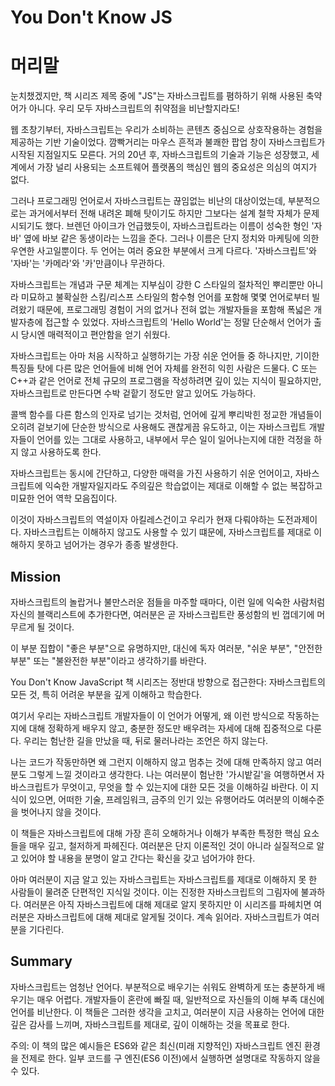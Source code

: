 # You Don't Know JS

# 머리말

눈치챘겠지만, 책 시리즈 제목 중에 "JS"는 자바스크립트를 폄하하기 위해 사용된 축약어가 아니다. 우리 모두 자바스크립트의 취약점을 비난할지라도!

웹 초창기부터, 자바스크립트는 우리가 소비하는 콘텐츠 중심으로 상호작용하는 경험을 제공하는 기반 기술이었다. 깜빡거리는 마우스 흔적과 불쾌한 팝업 창이 자바스크립트가 시작된 지점일지도 모른다. 거의 20년 후, 자바스크립트의 기술과 기능은 성장했고, 세계에서 가장 널리 사용되는 소프트웨어 플랫폼의 핵심인 웹의 중요성은 의심의 여지가 없다.

그러나 프로그래밍 언어로서 자바스크립트는 끊임없는 비난의 대상이었는데, 부분적으로는 과거에서부터 전해 내려온 폐해 탓이기도 하지만 그보다는 설계 철학 자체가 문제시되기도 했다. 브렌던 아이크가 언급했듯이, 자바스크립트라는 이름이 성숙한 형인 '자바' 옆에 바보 같은 동생이라는 느낌을 준다. 그러나 이름은 단지 정치와 마케팅에 의한 우연한 사고일뿐이다. 두 언어는 여러 중요한 부분에서 크게 다르다. '자바스크립트'와 '자바'는 '카메라'와 '카'만큼이나 무관하다.

자바스크립트는 개념과 구문 체계는 지부심이 강한 C 스타일의 절차적인 뿌리뿐만 아니라 미묘하고 불확실한 스킴/리스프 스타일의 함수형 언어를 포함해 몇몇 언어로부터 빌려왔기 때문에, 프로그래밍 경험이 거의 없거나 전혀 없는 개발자들을 포함해 폭넓은 개발자층에 접근할 수 있었다. 자바스크립트의 'Hello World'는 정말 단순해서 언어가 출시 당시엔 매력적이고 편안함을 얻기 쉬웠다.

자바스크립트는 아마 처음 시작하고 실행하기는 가장 쉬운 언어들 중 하나지만, 기이한 특징들 탓에 다른 많은 언어들에 비해 언어 자체를 완전히 익힌 사람은 드물다. C 또는 C++과 같은 언어로 전체 규모의 프로그램을 작성하려면 깊이 있는 지식이 필요하지만, 자바스크립트로 만든다면 수박 겉핱기 정도만 알고 있어도 가능하다.

콜백 함수를 다른 함스의 인자로 넘기는 것처럼, 언어에 깊게 뿌리박힌 정교한 개념들이 오히려 겉보기에 단순한 방식으로 사용해도 괜찮게끔 유도하고, 이는 자바스크립트 개발자들이 언어를 있는 그대로 사용하고, 내부에서 무슨 일이 일어나는지에 대한 걱정을 하지 않고 사용하도록 한다.

자바스크립트는 동시에 간단하고, 다양한 매력을 가진 사용하기 쉬운 언어이고, 자바스크립트에 익숙한 개발자일지라도 주의깊은 학습없이는 제대로 이해할 수 없는 복잡하고 미묘한 언어 역학 모음집이다.

이것이 자바스크립트의 역설이자 아킬레스건이고 우리가 현재 다뤄야하는 도전과제이다. 자바스크립트는 이해하지 않고도 사용할 수 있기 떄문에, 자바스크립트를 제대로 이해하지 못하고 넘어가는 경우가 종종 발생한다.

## Mission

자바스크립트의 놀랍거나 불만스러운 점들을 마주할 때마다, 이런 일에 익숙한 사람처럼 자신의 블랙리스트에 추가한다면, 여러분은 곧 자바스크립트란 풍성함의 빈 껍데기에 머무르게 될 것이다.

이 부분 집합이 "좋은 부분"으로 유명하지만, 대신에 독자 여러분, "쉬운 부분", "안전한 부분" 또는 "불완전한 부분"이라고 생각하기를 바란다.

You Don't Know JavaScript 책 시리즈는 정반대 방향으로 접근한다:
자바스크립트의 모든 것, 특히 어려운 부분을 깊게 이해하고 학습한다.

여기서 우리는 자바스크립트 개발자들이 이 언어가 어떻게, 왜 이런 방식으로 작동하는지에 대해 정확하게 배우지 않고, 충분한 정도만 배우려는 자세에 대해 집중적으로 다룬다. 우리는 험난한 길을 만났을 때, 뒤로 물러나라는 조언은 하지 않는다.

나는 코드가 작동만하면 왜 그런지 이해하지 않고 멈추는 것에 대해 만족하지 않고 여러분도 그렇게 느낄 것이라고 생각한다. 나는 여러분이 험난한 '가시밭길'을 여행하면서 자바스크립트가 무엇이고, 무엇을 할 수 있는지에 대한 모든 것을 이해하길 바란다. 이 지식이 있으면, 어떠한 기술, 프레임워크, 금주의 인기 있는 유행어라도 여러분의 이해수준을 벗어나지 않을 것이다.

이 책들은 자바스크립트에 대해 가장 흔히 오해하거나 이해가 부족한 특정한 핵심 요소들을 매우 깊고, 철저하게 파헤진다. 여러분은 단지 이론적인 것이 아니라 실질적으로 알고 있어야 할 내용을 분명이 알고 간다는 확신을 갖고 넘어가야 한다.

아마 여러분이 지금 알고 있는 자바스크립트는 자바스크립트를 제대로 이해하지 못 한 사람들이 물려준 단편적인 지식일 것이다. 이는 진정한 자바스크립트의 그림자에 불과하다. 여러분은 아직 자바스크립트에 대해 제대로 알지 못하지만 이 시리즈를 파헤치면 여러분은 자바스크립트에 대해 제대로 알게될 것이다. 계속 읽어라. 자바스크립트가 여러분을 기다린다.

## Summary

자바스크립트는 엄청난 언어다. 부분적으로 배우기는 쉬워도 완벽하게 또는 충분하게 배우기는 매우 어렵다. 개발자들이 혼란에 빠질 때, 일반적으로 자신들의 이해 부족 대신에 언어를 비난한다. 이 책들은 그러한 생각을 고치고, 여러분이 지금 사용하는 언어에 대한 깊은 감사를 느끼며, 자바스크립트를 제대로, 깊이 이해하는 것을 목표로 한다.

주의: 이 책의 많은 예시들은 ES6와 같은 최신(미래 지향적인) 자바스크립트 엔진 환경을 전제로 한다. 일부 코드를 구 엔진(ES6 이전)에서 실행하면 설명대로 작동하지 않을 수 있다.
